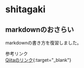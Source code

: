 
# shitagaki

## markdownのおさらい

markdownの書き方を復習しました。  

参考リンク  
 [Qiitaのリンク](https://qiita.com/Qiita/items/c686397e4a0f4f11683d){:target="_blank"}

